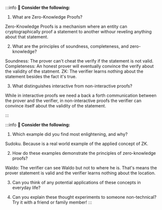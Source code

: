 :::info
**🤔 Consider the following:**
1. What are Zero-Knowledge Proofs?

Zero-Knowledge Proofs is a mechanism where an entity can cryptographically proof a statement to another withour reveling anything about that statement.

2. What are the principles of soundness, completeness, and zero-knowledge?

Soundness: The prover can't cheat the verify if the statement is not valid.
Completeness: An honest prover will eventually convince the verify about the validity of the statment.
ZK: The verifier learns nothing about the statement besides the fact it's true.

3. What distinguishes interactive from non-interactive proofs?

While in interactive proofs we need a back a forth communication between the prover and the verifier, in non-interactive proofs the verifier can convince itself about the validity of the statement.

:::

:::info
**🤔 Consider the following:**
1. Which example did you find most enlightening, and why?

Sudoku. Because is a real world example of the applied concept of ZK.

2. How do these examples demonstrate the principles of zero-knowledge proofs?

Waldo: The verifier can see Waldo but not to where he is. That's means the prover statement is valid and the verifier learns nothing about the location.

3. Can you think of any potential applications of these concepts in everyday life?



4. Can you explain these thought experiments to someone non-technical? Try it with a friend or family member!
:::